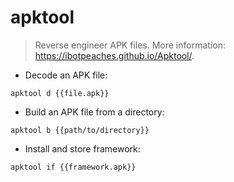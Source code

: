 # apktool

> Reverse engineer APK files.
> More information: <https://ibotpeaches.github.io/Apktool/>.

- Decode an APK file:

`apktool d {{file.apk}}`

- Build an APK file from a directory:

`apktool b {{path/to/directory}}`

- Install and store framework:

`apktool if {{framework.apk}}`
